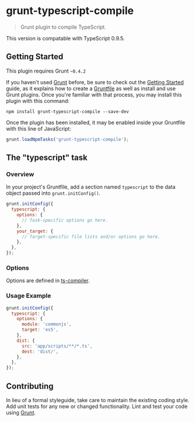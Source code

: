 # grunt-typescript-compile

> Grunt plugin to compile TypeScript.

This version is compatable with TypeScript 0.9.5.

## Getting Started
This plugin requires Grunt `~0.4.2`

If you haven't used [Grunt](http://gruntjs.com/) before, be sure to check out the [Getting Started](http://gruntjs.com/getting-started) guide, as it explains how to create a [Gruntfile](http://gruntjs.com/sample-gruntfile) as well as install and use Grunt plugins. Once you're familiar with that process, you may install this plugin with this command:

```shell
npm install grunt-typescript-compile --save-dev
```

Once the plugin has been installed, it may be enabled inside your Gruntfile with this line of JavaScript:

```js
grunt.loadNpmTasks('grunt-typescript-compile');
```

## The "typescript" task

### Overview
In your project's Gruntfile, add a section named `typescript` to the data object passed into `grunt.initConfig()`.

```js
grunt.initConfig({
  typescript: {
    options: {
      // Task-specific options go here.
    },
    your_target: {
      // Target-specific file lists and/or options go here.
    },
  },
});
```

### Options

Options are defined in [ts-compiler](https://github.com/jedmao/ts-compiler#tsicompileroptions).


### Usage Example

```js
grunt.initConfig({
  typescript: {
    options: {
      module: 'commonjs',
      target: 'es5',
    },
    dist: {
      src: 'app/scripts/**/*.ts',
      dest: 'dist/',
    },
  },
});
```

## Contributing
In lieu of a formal styleguide, take care to maintain the existing coding style. Add unit tests for any new or changed functionality. Lint and test your code using [Grunt](http://gruntjs.com/).
